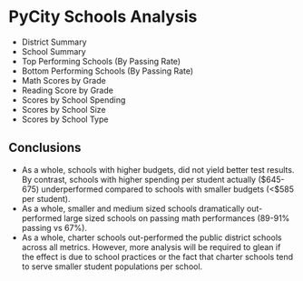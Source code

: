 # PyCity Schools Analysis

* District Summary
* School Summary
* Top Performing Schools (By Passing Rate)
* Bottom Performing Schools (By Passing Rate)
* Math Scores by Grade
* Reading Score by Grade
* Scores by School Spending
* Scores by School Size
* Scores by School Type

## Conclusions
* As a whole, schools with higher budgets, did not yield better test results. By contrast, schools with higher spending per student actually ($645-675) underperformed compared to schools with smaller budgets (&lt;\$585 per student).
* As a whole, smaller and medium sized schools dramatically out-performed large sized schools on passing math performances (89-91% passing vs 67%).
* As a whole, charter schools out-performed the public district schools across all metrics. However, more analysis will be required to glean if the effect is due to school practices or the fact that charter schools tend to serve smaller student populations per school.
